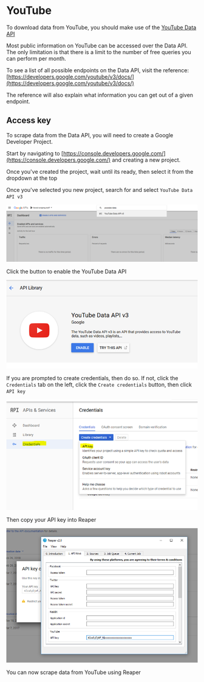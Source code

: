# YouTube
To download data from YouTube, you should make use of the [YouTube Data API](https://developers.google.com/youtube/v3/)

Most public information on YouTube can be accessed over the Data API. The only limitation is that there is a limit to the number of free queries you can perform per month.

To see a list of all possible endpoints on the Data API, visit the reference: [https://developers.google.com/youtube/v3/docs/](https://developers.google.com/youtube/v3/docs/)

The reference will also explain what information you can get out of a given endpoint.

## Access key

To scrape data from the Data API, you will need to create a Google Developer Project.

Start by navigating to [https://console.developers.google.com/](https://console.developers.google.com/) and creating a new project.

Once you've created the project, wait until its ready, then select it from the dropdown at the top

Once you've selected you new project, search for and select `YouTube Data API v3`

![](images/youtube1.png)

Click the button to enable the YouTube Data API

![](images/youtube2.png)

If you are prompted to create credentials, then do so. If not, click the `Credentials` tab on the left, click the `Create credentials` button, then click `API key`

![](images/youtube3.png)

Then copy your API key into Reaper

![](images/youtube4.png)

You can now scrape data from YouTube using Reaper